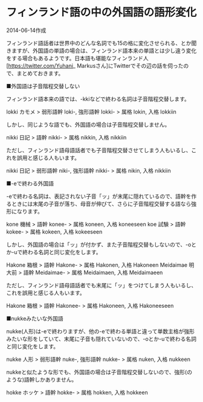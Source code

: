 # フィンランド語の中の外国語の語形変化

2014-06-14作成

フィンランド語話者は世界中のどんな名詞でも15の格に変化させられる、とか聞きますが、外国語の単語の場合は、フィンランド語本来の単語とは少し違う変化をする場合もあるようです。日本語も堪能なフィンランド人[https://twitter.com/Yuhani_ Markusさん]にTwitterでその辺の話を伺ったので、まとめておきます。


■外国語は子音階程交替しない

フィンランド語本来の語では、-kkiなどで終わる名詞は子音階程交替します。

  lokki カモメ > 弱形語幹 loki-, 強形語幹 lokki- > 属格 lokin, 入格 lokkiin

しかし、同じような語でも、外国語の場合は子音階程交替しません。

  nikki 日記 > 語幹 nikki- > 属格 nikkin, 入格 nikkiin

ただし、フィンランド語母語話者でも子音階程交替させてしまう人もいるし、これを誤用と感じる人もいます。

  nikki 日記 > 弱形語幹 niki-, 強形語幹 nikki- > 属格 nikin, 入格 nikkiin


■-eで終わる外国語

-eで終わる名詞は、表記されない子音「ッ」が末尾に隠れているので、語幹を作るときには末尾の子音が落ち、母音が伸びて、さらに子音階程交替する語なら強形になります。

  kone 機械 > 語幹 konee- > 属格 koneen, 入格 koneeseen
  koe 試験 > 語幹 kokee- > 属格 kokeen, 入格 kokeeseen

しかし、外国語の場合は「ッ」が付かず、また子音階程交替もしないので、-oとか-uで終わる名詞と同じ変化をします。

  Hakone 箱根 > 語幹 Hakone- > 属格 Hakonen, 入格 Hakoneen
  Meidaimae 明大前 > 語幹 Meidaimae- > 属格 Meidaimaen, 入格 Meidaimaeen

ただし、フィンランド語母語話者でも末尾に「ッ」をつけてしまう人もいるし、これを誤用と感じる人もいます。

  Hakone 箱根 > 語幹 Hakonee- > 属格 Hakoneen, 入格 Hakoneeseen


■nukkeみたいな外国語

nukke(人形)は-eで終わりますが、他の-eで終わる単語と違って単数主格が強形みたいな形をしていて、末尾に子音も隠れていないので、-oとか-uで終わる名詞と同じ変化をします。

  nukke 人形 > 弱形語幹 nuke-, 強形語幹 nukke- > 属格 nuken, 入格 nukkeen

nukkeと似たような形でも、外国語の場合は子音階程交替しないので、強形(のような)語幹しかありません。

  hokke ホッケ > 語幹 hokke- > 属格 hokken, 入格 hokkeen
